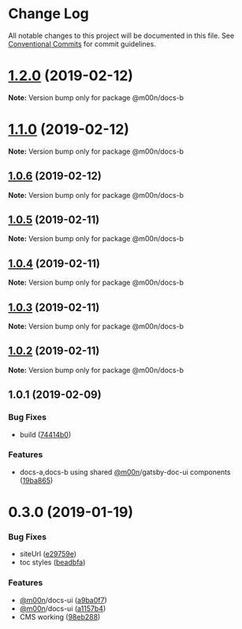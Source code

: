 # Change Log

All notable changes to this project will be documented in this file.
See [Conventional Commits](https://conventionalcommits.org) for commit guidelines.

# [1.2.0](https://github.com/6stars/gatsby-docs/compare/@m00n/docs-b@1.1.0...@m00n/docs-b@1.2.0) (2019-02-12)

**Note:** Version bump only for package @m00n/docs-b

# [1.1.0](https://github.com/6stars/gatsby-docs/compare/@m00n/docs-b@1.0.6...@m00n/docs-b@1.1.0) (2019-02-12)

**Note:** Version bump only for package @m00n/docs-b

## [1.0.6](https://github.com/6stars/gatsby-docs/compare/@m00n/docs-b@1.0.5...@m00n/docs-b@1.0.6) (2019-02-12)

**Note:** Version bump only for package @m00n/docs-b

## [1.0.5](https://github.com/6stars/gatsby-docs/compare/@m00n/docs-b@1.0.4...@m00n/docs-b@1.0.5) (2019-02-11)

**Note:** Version bump only for package @m00n/docs-b

## [1.0.4](https://github.com/6stars/gatsby-docs/compare/@m00n/docs-b@1.0.3...@m00n/docs-b@1.0.4) (2019-02-11)

**Note:** Version bump only for package @m00n/docs-b

## [1.0.3](https://github.com/6stars/gatsby-docs/compare/@m00n/docs-b@1.0.2...@m00n/docs-b@1.0.3) (2019-02-11)

**Note:** Version bump only for package @m00n/docs-b

## [1.0.2](https://github.com/6stars/gatsby-docs/compare/@m00n/docs-b@1.0.1...@m00n/docs-b@1.0.2) (2019-02-11)

**Note:** Version bump only for package @m00n/docs-b

## 1.0.1 (2019-02-09)

### Bug Fixes

- build ([74414b0](https://github.com/6stars/gatsby-docs/commit/74414b0))

### Features

- docs-a,docs-b using shared [@m00n](https://github.com/m00n)/gatsby-doc-ui components ([19ba865](https://github.com/6stars/gatsby-docs/commit/19ba865))

# 0.3.0 (2019-01-19)

### Bug Fixes

- siteUrl ([e29759e](https://github.com/DefiSolutions/Defi-Ui/commit/e29759e))
- toc styles ([beadbfa](https://github.com/DefiSolutions/Defi-Ui/commit/beadbfa))

### Features

- [@m00n](https://github.com/defi)/docs-ui ([a9ba0f7](https://github.com/DefiSolutions/Defi-Ui/commit/a9ba0f7))
- [@m00n](https://github.com/defi)/docs-ui ([a1157b4](https://github.com/DefiSolutions/Defi-Ui/commit/a1157b4))
- CMS working ([98eb288](https://github.com/DefiSolutions/Defi-Ui/commit/98eb288))
